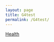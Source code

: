 ```yaml
---
layout: page
title: G4test
permalink: /G4test/
---
```


<a href="moogster11.github.io/servicedesign/health.md" target="_blank">Health</a>


